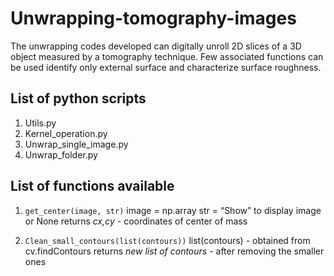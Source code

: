 # Unwrapping-tomography-images
The unwrapping codes developed can digitally unroll 2D slices of a 3D object measured by a tomography technique. Few associated functions can be used identify only external surface and characterize surface roughness.

## List of python scripts
1. Utils.py
2. Kernel_operation.py
3. Unwrap_single_image.py
4. Unwrap_folder.py

## List of functions available

1.	`get_center(image, str)`
image = np.array
str = “Show” to display image or None
returns *cx,cy* - coordinates of center of mass

2.	`Clean_small_contours(list(contours))`
list(contours) - obtained from cv.findContours
returns  *new list of contours* - after removing the smaller ones
